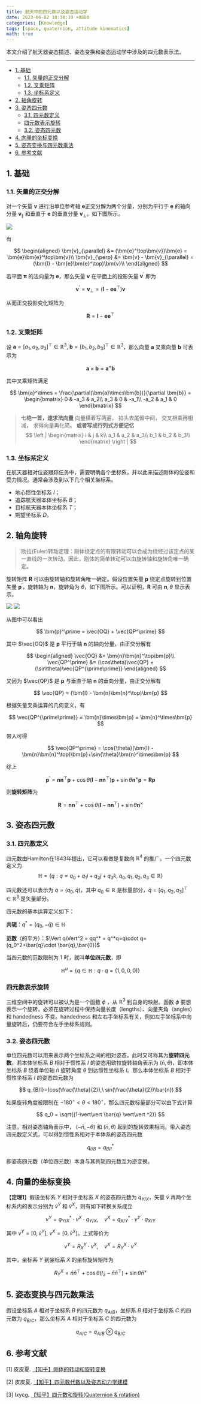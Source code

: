 ```yaml
---
title: 航天中的四元数以及姿态运动学
date: 2023-06-02 18:38:19 +0800
categories: [Knowledge]
tags: [space, quaternion, attitude kinematics]
math: true
---
```


本文介绍了航天器姿态描述、姿态变换和姿态运动学中涉及的四元数表示法。

<!--more-->

---

- [1. 基础](#1-基础)
  - [1.1. 矢量的正交分解](#11-矢量的正交分解)
  - [1.2. 叉乘矩阵](#12-叉乘矩阵)
  - [1.3. 坐标系定义](#13-坐标系定义)
- [2. 轴角旋转](#2-轴角旋转)
- [3. 姿态四元数](#3-姿态四元数)
  - [3.1. 四元数定义](#31-四元数定义)
  - [四元数表示旋转](#四元数表示旋转)
  - [3.2. 姿态四元数](#32-姿态四元数)
- [4. 向量的坐标变换](#4-向量的坐标变换)
- [5. 姿态变换与四元数乘法](#5-姿态变换与四元数乘法)
- [6. 参考文献](#6-参考文献)



## 1. 基础

### 1.1. 矢量的正交分解

对一个矢量​ $\bm{v}$ 进行沿单位参考轴 $\bm{e}$ ​正交分解为两个分量，分别为平行于 $\bm{e}$ ​的轴向分量 $\bm{v}_{\parallel}$ 和垂直于 $\bm{e}$ ​的垂直分量 $\bm{v}_{\perp}$。如下图所示。

![](/assets/img/postsimg/20230602/orthogonal_decomposition.jpg)

有

$$
\begin{aligned}
\bm{v}_{\parallel} &= (\bm{e}^\top\bm{v})\bm{e} = \bm{e}\bm{e}^\top\bm{v}\\
\bm{v}_{\perp} &= \bm{v} - \bm{v}_{\parallel} = (\bm{I} - \bm{e}\bm{e}^\top)\bm{v}\\
\end{aligned}
$$

若平面 $\bm{\pi}$ 的法向量为 $\bm{e}$，那么矢量 $\bm{v}$ 在平面上的投影矢量 $\bm{v}^\prime$ 即为

$$
\bm{v}^\prime = \bm{v}_{\perp} = (\bm{I} - \bm{e}\bm{e}^\top)\bm{v}
$$

从而正交投影变化矩阵为

$$
\bm{R} = \bm{I}-\bm{e}\bm{e}^\top
$$

### 1.2. 叉乘矩阵

设 $\bm{a} = [a_1,a_2,a_3]^\top\in\mathbb{R}^3,\; \bm{b} = [b_1,b_2,b_3]^\top\in\mathbb{R}^3$，那么向量 $\bm{a}$ 叉乘向量 $\bm{b}$ 可表示为

$$
\bm{a}\times\bm{b} = \bm{a}^\times\bm{b}
$$

其中叉乘矩阵满足

$$
\bm{a}^\times = \frac{\partial(\bm{a}\times\bm{b})}{\partial \bm{b}} = \begin{bmatrix}
    0 & -a_3 & a_2\\
    a_3 & 0 & -a_1\\
    -a_2 & a_1 & 0
\end{bmatrix}
$$

> **七绝一首，速求法向量**
> 向量横着写两遍，
> 掐头去尾留中间，
> 交叉相乘再相减，
> 求得向量再化简。
> **或者写成行列式方便记忆**
> $$
> \left |
> \begin{matrix}
>     i & j & k\\
>     a_1 & a_2 & a_3\\
>     b_1 & b_2 & b_3\\
> \end{matrix}
> \right |
> $$

### 1.3. 坐标系定义

在航天器相对位姿跟踪任务中，需要明确各个坐标系，并以此来描述刚体的位姿和受力情况。通常会涉及到以下几个相关坐标系。
- 地心惯性坐标系 $I$；
- 追踪航天器本体坐标系 $B$；
- 目标航天器本体坐标系 $T$； 
- 期望坐标系 $D$。

## 2. 轴角旋转

> 欧拉(Euler)转动定理：刚体绕定点的有限转动可以合成为绕经过该定点的某一直线的一次转动。因此，刚体的简单转动可以由旋转轴和旋转角唯一确定。

旋转矩阵​ $\bm{R}$ 可以由旋转轴和旋转角唯一确定。假设位置矢量​ $\bm{p}$ 绕定点旋转到位置矢量 $\bm{p}^\prime$，旋转轴为 $\bm{n}$，旋转角为 $\theta$，如下图所示。可以证明，$\bm{R}$ 可由 $\bm{n},\theta$ 显示表示。

![](/assets/img/postsimg/20230602/rotation1.jpg) ![](/assets/img/postsimg/20230602/rotation2.jpg)

从图中可以看出

$$
\bm{p}^\prime = \vec{OQ} + \vec{QP^\prime}
$$

其中 $\vec{OQ}$ 是 $\bm{p}$ 平行于轴 $\bm{n}$ 的轴向分量，由正交分解有

$$
\begin{aligned}
\vec{OQ} &= \bm{n}\bm{n}^\top\bm{p}\\
\vec{QP^\prime} &= (\cos\theta)\vec{QP} + (\sin\theta)\vec{QP^{\prime\prime}}
\end{aligned}
$$

又因为 $\vec{QP}$ 是 $\bm{p}$ 与垂直于轴 $\bm{n}$ 的垂向分量，由正交分解有

$$
\vec{QP} = (\bm{I} - \bm{n}\bm{n}^\top)\bm{p}
$$

根据矢量叉乘运算的几何意义，有

$$
\vec{QP^{\prime\prime}} = \bm{n}\times\bm{p} = \bm{n}^\times\bm{p}
$$

带入可得

$$
\vec{QP^\prime} = \cos{\theta}(\bm{I} - \bm{n}\bm{n}^\top)\bm{p}+\sin{\theta}\bm{n}^\times\bm{p}
$$

综上

$$
\bm{p}^\prime = \bm{n}\bm{n}^\top\bm{p}+\cos{\theta}(\bm{I} - \bm{n}\bm{n}^\top)\bm{p}+\sin{\theta}\bm{n}^\times\bm{p} = \bm{R}\bm{p}
$$

则**旋转矩阵**为

$$
\bm{R} = \bm{n}\bm{n}^\top+\cos{\theta}(\bm{I} - \bm{n}\bm{n}^\top)+\sin{\theta}\bm{n}^\times
$$

## 3. 姿态四元数

### 3.1. 四元数定义

四元数由Hamilton在1843年提出，它可以看做是复数向 $\mathbb{R}^4$ 的推广。一个四元数定义为
$$
\mathbb{H}=\{q:q=q_0+q_1i+q_2j+q_3k,\; q_0,q_1,q_2,q_3\in\mathbb{R}\}
$$

四元数还可以表示为 $q=(q_0,\bar{q})$，其中 $q_0\in\mathbb{R}$ 是标量部分，$\bar{q} = [q_1, q_2, q_3]^\top\in\mathbb{R}^3$ 是矢量部分。

四元数的基本运算定义如下：

**共轭**：$q^* = (q_0,-\bar{q})\in\mathbb{H}$

**范数**（的平方）：$\Vert q\Vert^2 = qq^* = q^*q=q\cdot q=(q_0^2+\bar{q}\cdot \bar{q},\bar{0})$

当四元数的范数限制为 1 时，就叫**单位四元数**，即

$$
\mathbb{H}^u=\{q\in \mathbb{H}: q\cdot q=(1,0,0,0)\}
$$

### 四元数表示旋转

三维空间中的旋转可以被认为是一个函数 $\phi$ ，从 $\mathbb{R}^3$ 到自身的映射。函数 $\phi$ 要想表示一个旋转，必须在旋转过程中保持向量长度（lengths）、向量夹角（angles）和 handedness 不变。handedness 和左右手坐标系有关，例如左手坐标系中向量旋转后，仍要符合左手坐标系规则。



### 3.2. 姿态四元数

单位四元数可以用来表示两个坐标系之间的相对姿态，此时又可称其为**旋转四元数**。若本体坐标系 $B$ 相对于惯性系 $I$ 的姿态用欧拉旋转轴角表示为 $(\bar{n},\theta)$，即本体坐标系 $B$ 绕着单位轴 $\bar{n}$ 旋转角度 $\theta$ 到达惯性坐标系 $I$。那么本体坐标系 $B$ 相对于惯性坐标系 $I$ 的姿态四元数为

$$
q_{B/I}=(cos(\frac{\theta}{2}),\ sin(\frac{\theta}{2})\bar{n})
$$

如果旋转角度被限制在 $-180^{\circ}< \theta < 180^{\circ}$，那么四元数标量部分可以由下式计算

$$
q_0 = \sqrt{(1-\vert\vert \bar{q} \vert\vert ^2)}
$$

注意，相对姿态轴角表示中， $(-\bar{n},-\theta)$ 和 $(\bar{n},\theta)$ 起到的旋转效果相同。带入姿态四元数定义式，可以得到惯性系相对于本体系的姿态四元数

$$
q_{I/B} = q_{B/I}^*
$$

即姿态四元数（单位四元数）本身与其共轭四元数互为逆变换。

## 4. 向量的坐标变换

【**定理1**】假设坐标系 $Y$ 相对于坐标系 $X$ 的姿态四元数为 $q_{Y/X}$，矢量 $\bar{v}$ 再两个坐标系内的表示分别为 $\bar{v}^Y$ 和 $\bar{v}^X$，则有如下转换关系成立

$$
v^Y = q^*_{Y/X}\cdot v^X \cdot q_{Y/X},\quad v^X = q^*_{X/Y}\cdot v^Y \cdot q_{X/Y}
$$

其中 $v^Y = [0,\bar{v}^Y],\ v^X = [0,\bar{v}^X]$。上式等价为

$$
v^Y = R_X^Y\cdot v^X,\quad v^X = R_Y^X\cdot v^Y
$$

其中，坐标系 $Y$ 到坐标系 $X$ 的坐标旋转矩阵为

$$
R_Y^X = \bar{n}\bar{n}^\top+\cos\theta(I_3-\bar{n}\bar{n}^\top)+\sin\theta \bar{n}^{\times}
$$

## 5. 姿态变换与四元数乘法

假设坐标系 $A$ 相对于坐标系 $B$ 的四元数为 $q_{A/B}$，坐标系 $B$ 相对于坐标系 $C$ 的四元数为 $q_{B/C}$，那么坐标系 $A$ 相对于坐标系 $C$ 的四元数为

$$
q_{A/C} = q_{A/B} \otimes q_{B/C}
$$

## 6. 参考文献

[1] 皮皮夏. [【知乎】刚体的转动和旋转变换](https://zhuanlan.zhihu.com/p/39375082)

[2] 皮皮夏. [【知乎】四元数代数以及姿态动力学建模](https://zhuanlan.zhihu.com/p/375199378)

[3] lxycg. [【知乎】四元数和旋转(Quaternion & rotation)](https://www.zhihu.com/tardis/zm/art/78987582)
